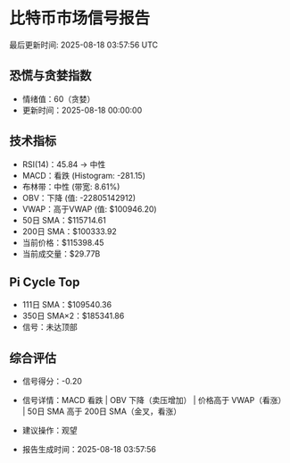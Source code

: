 # 比特币市场信号报告

最后更新时间: 2025-08-18 03:57:56 UTC

## 恐慌与贪婪指数
- 情绪值：60（贪婪）
- 更新时间：2025-08-18 00:00:00

## 技术指标
- RSI(14)：45.84 → 中性
- MACD：看跌 (Histogram: -281.15)
- 布林带：中性 (带宽: 8.61%)
- OBV：下降 (值: -22805142912)
- VWAP：高于VWAP (值: $100946.20)
- 50日 SMA：$115714.61
- 200日 SMA：$100333.92
- 当前价格：$115398.45
- 当前成交量：$29.77B

## Pi Cycle Top
- 111日 SMA：$109540.36
- 350日 SMA×2：$185341.86
- 信号：未达顶部

## 综合评估
- 信号得分：-0.20
- 信号详情：MACD 看跌 | OBV 下降（卖压增加） | 价格高于 VWAP（看涨） | 50日 SMA 高于 200日 SMA（金叉，看涨）
- 建议操作：观望

- 报告生成时间：2025-08-18 03:57:56